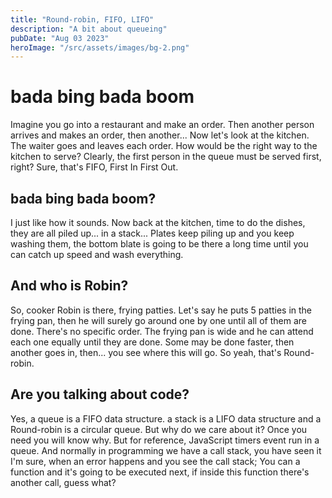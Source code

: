 ```yaml
---
title: "Round-robin, FIFO, LIFO"
description: "A bit about queueing"
pubDate: "Aug 03 2023"
heroImage: "/src/assets/images/bg-2.png"
---
```


# bada bing bada boom

Imagine you go into a restaurant and make an order. Then another person arrives and makes an order, then another... Now let's look at the kitchen. The waiter goes and leaves each order. How would be the right way to the kitchen to serve? Clearly, the first person in the queue must be served first, right? Sure, that's FIFO, First In First Out.

## bada bing bada boom?

I just like how it sounds. Now back at the kitchen, time to do the dishes, they are all piled up... in a stack... Plates keep piling up and you keep washing them, the bottom blate is going to be there a long time until you can catch up speed and wash everything.

## And who is Robin?

So, cooker Robin is there, frying patties. Let's say he puts 5 patties in the frying pan, then he will surely go around one by one until all of them are done. There's no specific order. The frying pan is wide and he can attend each one equally until they are done. Some may be done faster, then another goes in, then... you see where this will go. So yeah, that's Round-robin.

## Are you talking about code?

Yes, a queue is a FIFO data structure. a stack is a LIFO data structure and a Round-robin is a circular queue. But why do we care about it? Once you need you will know why. But for reference, JavaScript timers event run in a queue. And normally in programming we have a call stack, you have seen it I'm sure, when an error happens and you see the call stack; You can a function and it's going to be executed next, if inside this function there's another call, guess what?


